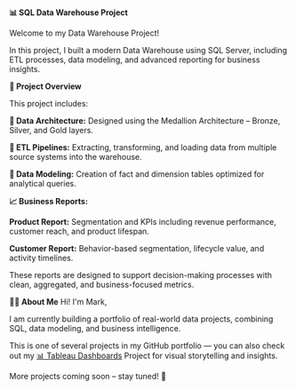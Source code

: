 
**📊 SQL Data Warehouse Project**

Welcome to my Data Warehouse Project!

In this project, I built a modern Data Warehouse using SQL Server, including ETL processes, data modeling, and advanced reporting for business insights.

**📖 Project Overview**

This project includes:

**🧱 Data Architecture:** Designed using the Medallion Architecture – Bronze, Silver, and Gold layers.

**🔄 ETL Pipelines:** Extracting, transforming, and loading data from multiple source systems into the warehouse.

**📐 Data Modeling:** Creation of fact and dimension tables optimized for analytical queries.

**📈 Business Reports:**

**Product Report:** Segmentation and KPIs including revenue performance, customer reach, and product lifespan.

**Customer Report:** Behavior-based segmentation, lifecycle value, and activity timelines.

These reports are designed to support decision-making processes with clean, aggregated, and business-focused metrics.

**👨‍💻 About Me**
Hi! I'm Mark,

I am currently building a portfolio of real-world data projects, combining SQL, data modeling, and business intelligence.

This is one of several projects in my GitHub portfolio — you can also check out my [📊 Tableau Dashboards](https://github.com/Mark20-G/Tableau-Dashboards) Project for visual storytelling and insights.

More projects coming soon – stay tuned! 🚀

